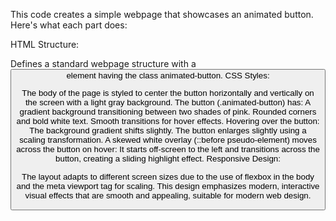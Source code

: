 This code creates a simple webpage that showcases an animated button. Here's what each part does:

HTML Structure:

Defines a standard webpage structure with a <button> element having the class animated-button.
CSS Styles:

The body of the page is styled to center the button horizontally and vertically on the screen with a light gray background.
The button (.animated-button) has:
A gradient background transitioning between two shades of pink.
Rounded corners and bold white text.
Smooth transitions for hover effects.
Hovering over the button:
The background gradient shifts slightly.
The button enlarges slightly using a scaling transformation.
A skewed white overlay (::before pseudo-element) moves across the button on hover:
It starts off-screen to the left and transitions across the button, creating a sliding highlight effect.
Responsive Design:

The layout adapts to different screen sizes due to the use of flexbox in the body and the meta viewport tag for scaling.
This design emphasizes modern, interactive visual effects that are smooth and appealing, suitable for modern web design.
